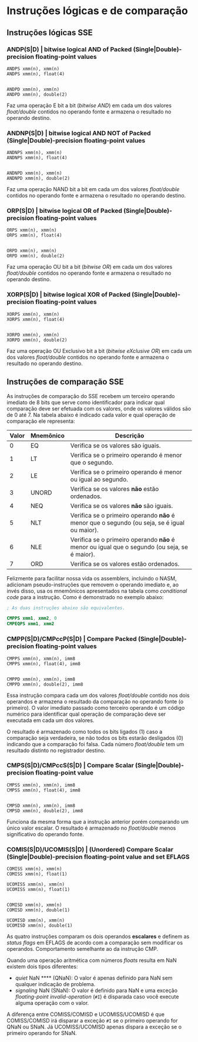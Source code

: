 # Instruções lógicas e de comparação

## Instruções lógicas SSE

### ANDP(S|D) | bitwise logical AND of Packed (Single|Double)-precision floating-point values

```
ANDPS xmm(n), xmm(n)
ANDPS xmm(n), float(4)


ANDPD xmm(n), xmm(n)
ANDPD xmm(n), double(2)
```

Faz uma operação E bit a bit (_bitwise AND_) em cada um dos valores _float/double_ contidos no operando fonte e armazena o resultado no operando destino.

### ANDNP(S|D) | bitwise logical AND NOT of Packed (Single|Double)-precision floating-point values

```
ANDNPS xmm(n), xmm(n)
ANDNPS xmm(n), float(4)


ANDNPD xmm(n), xmm(n)
ANDNPD xmm(n), double(2)
```

Faz uma operação NAND bit a bit em cada um dos valores _float/double_ contidos no operando fonte e armazena o resultado no operando destino.

### ORP(S|D) | bitwise logical OR of Packed (Single|Double)-precision floating-point values

```
ORPS xmm(n), xmm(n)
ORPS xmm(n), float(4)


ORPD xmm(n), xmm(n)
ORPD xmm(n), double(2)
```

Faz uma operação OU bit a bit (_bitwise OR_) em cada um dos valores _float/double_ contidos no operando fonte e armazena o resultado no operando destino.

### XORP(S|D) | bitwise logical XOR of Packed (Single|Double)-precision floating-point values

```
XORPS xmm(n), xmm(n)
XORPS xmm(n), float(4)


XORPD xmm(n), xmm(n)
XORPD xmm(n), double(2)
```

Faz uma operação OU Exclusivo bit a bit (_bitwise eXclusive OR_) em cada um dos valores _float/double_ contidos no operando fonte e armazena o resultado no operando destino.

## Instruções de comparação SSE

As instruções de comparação do SSE recebem um terceiro operando imediato de 8 bits que serve como identificador para indicar qual comparação deve ser efetuada com os valores, onde os valores válidos são de 0 até 7. Na tabela abaixo é indicado cada valor e qual operação de comparação ele representa:

| Valor | Mnemônico | Descrição                                                                                     |
| ----- | --------- | --------------------------------------------------------------------------------------------- |
| 0     | EQ        | Verifica se os valores são iguais.                                                            |
| 1     | LT        | Verifica se o primeiro operando é menor que o segundo.                                        |
| 2     | LE        | Verifica se o primeiro operando é menor ou igual ao segundo.                                  |
| 3     | UNORD     | Verifica se os valores **não** estão ordenados.                                               |
| 4     | NEQ       | Verifica se os valores **não** são iguais.                                                    |
| 5     | NLT       | Verifica se o primeiro operando **não** é menor que o segundo (ou seja, se é igual ou maior). |
| 6     | NLE       | Verifica se o primeiro operando **não** é menor ou igual que o segundo (ou seja, se é maior). |
| 7     | ORD       | Verifica se os valores estão ordenados.                                                       |

Felizmente para facilitar nossa vida os assemblers, incluindo o NASM, adicionam pseudo-instruções que removem o operando imediato e, ao invés disso, usa os mnemônicos apresentados na tabela como _conditional code_ para a instrução. Como é demonstrado no exemplo abaixo:

```nasm
; As duas instruções abaixo são equivalentes.

CMPPS xmm1, xmm2, 0
CMPEQPS xmm1, xmm2
```

### CMPP(S|D)/CMPccP(S|D) | Compare Packed (Single|Double)-precision floating-point values

```
CMPPS xmm(n), xmm(n), imm8
CMPPS xmm(n), float(4), imm8


CMPPD xmm(n), xmm(n), imm8
CMPPD xmm(n), double(2), imm8
```

Essa instrução compara cada um dos valores _float/double_ contido nos dois operandos e armazena o resultado da comparação no operando fonte (o primeiro). O valor imediato passado como terceiro operando é um código numérico para identificar qual operação de comparação deve ser executada em cada um dos valores.

O resultado é armazenado como todos os bits ligados (1) caso a comparação seja verdadeira, se não todos os bits estarão desligados (0) indicando que a comparação foi falsa. Cada número _float/double_ tem um resultado distinto no registrador destino.

### CMPS(S|D)/CMPccS(S|D) | Compare Scalar (Single|Double)-precision floating-point value

```
CMPSS xmm(n), xmm(n), imm8
CMPSS xmm(n), float(4), imm8


CMPSD xmm(n), xmm(n), imm8
CMPSD xmm(n), double(2), imm8
```

Funciona da mesma forma que a instrução anterior porém comparando um único valor escalar. O resultado é armazenado no _float/double_ menos significativo do operando fonte.

### COMIS(S|D)/UCOMIS(S|D) | (Unordered) Compare Scalar (Single|Double)-precision floating-point value and set EFLAGS

```
COMISS xmm(n), xmm(n)
COMISS xmm(n), float(1)

UCOMISS xmm(n), xmm(n)
UCOMISS xmm(n), float(1)


COMISD xmm(n), xmm(n)
COMISD xmm(n), double(1)

UCOMISD xmm(n), xmm(n)
UCOMISD xmm(n), double(1)
```

As quatro instruções comparam os dois operandos **escalares** e definem as _status flags_ em EFLAGS de acordo com a comparação sem modificar os operandos. Comportamento semelhante ao da instrução CMP.

Quando uma operação aritmética com números _floats_ resulta em NaN existem dois tipos diferentes:

* _quiet_ NaN **** (QNaN): O valor é apenas definido para NaN sem qualquer indicação de problema.
* _signaling_ NaN (SNaN): O valor é definido para NaN e uma exceção _floating-point invalid-operation_ (`#I`) é disparada caso você execute alguma operação com o valor.

A diferença entre COMISS/COMISD e UCOMISS/UCOMISD é que COMISS/COMISD irá disparar a exceção `#I` se o primeiro operando for QNaN ou SNaN. Já UCOMISS/UCOMISD apenas dispara a exceção se o primeiro operando for SNaN.
